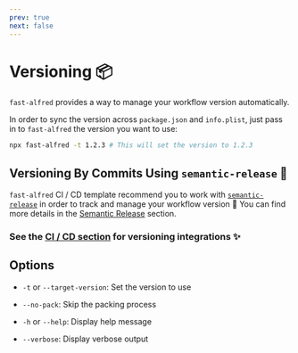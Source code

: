 ```yaml
---
prev: true
next: false
---
```


# Versioning :package:

`fast-alfred` provides a way to manage your workflow version automatically.

In order to sync the version across `package.json` and `info.plist`, just pass in to
`fast-alfred` the version you want to use:

```bash
npx fast-alfred -t 1.2.3 # This will set the version to 1.2.3
```

## Versioning By Commits Using `semantic-release` :arrows_counterclockwise:

`fast-alfred` CI / CD template recommend you to work with [`semantic-release`](https://github.com/semantic-release/semantic-release) in order to track and manage your workflow version :rocket:
You can find more details in the [Semantic Release](../ci/semantic-release.md) section.

### See the [CI / CD section](/app/ci/github-actions) for versioning integrations :sparkles:

## Options

-   `-t` or `--target-version`: Set the version to use
-   `--no-pack`: Skip the packing process

-   `-h` or `--help`: Display help message
-   `--verbose`: Display verbose output

